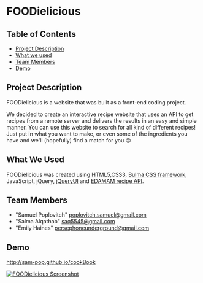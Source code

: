 # FOODielicious

## Table of Contents

* [Project Description](#desc)
* [What we used](#tech)
* [Team Members](#team-members)
* [Demo](#demo)

## <a name="dec"></a> Project Description

FOODielicious is a website that was built as a front-end coding project.

We decided to create an interactive recipe website that uses an API to get recipes from a remote server and delivers the results in an easy and simple manner. 
You can use this website to search for all kind of different recipes! Just put in what you want to make, or even some of the ingredients you have and we'll (hopefully) find a match for you 😊️ 

## <a name="tech"></a>What We Used

FOODielicious was created using HTML5,CSS3, [Bulma CSS framework](https://bulma.io/), JavaScript, jQuery, [jQueryUI](https://jqueryui.com/) and [EDAMAM recipe API](https://www.edamam.com/).

## <a name="team-members"></a>Team Members

* "Samuel Poplovitch" <poplovitch.samuel@gmail.com>
* "Salma Alqathab" <saq5545@gmail.com>
* "Emily Haines" <persephoneunderground@gmail.com>

## <a name="demo"></a>Demo
http://sam-pop.github.io/cookBook

[![FOODielicious Screenshot](https://s7.postimg.cc/v3hychlx7/ezgif.com-optimize.gif)](http://sam-pop.github.io/cookBook)
